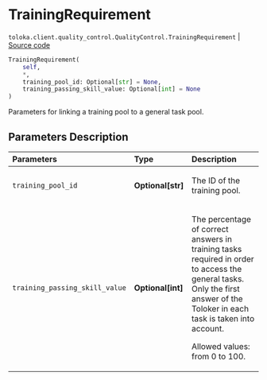 # TrainingRequirement
`toloka.client.quality_control.QualityControl.TrainingRequirement` | [Source code](https://github.com/Toloka/toloka-kit/blob/v1.2.3/src/client/quality_control.py#L58)

```python
TrainingRequirement(
    self,
    *,
    training_pool_id: Optional[str] = None,
    training_passing_skill_value: Optional[int] = None
)
```

Parameters for linking a training pool to a general task pool.

## Parameters Description

| Parameters | Type | Description |
| :----------| :----| :-----------|
`training_pool_id`|**Optional\[str\]**|<p>The ID of the training pool.</p>
`training_passing_skill_value`|**Optional\[int\]**|<p>The percentage of correct answers in training tasks required in order to access the general tasks. Only the first answer of the Toloker in each task is taken into account.</p> <p>Allowed values: from 0 to 100.</p>

